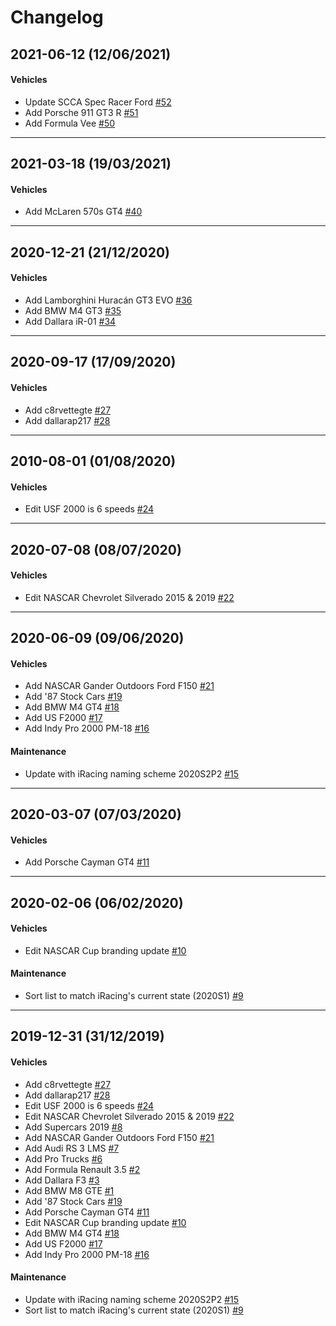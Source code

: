 # Changelog

## 2021-06-12 (12/06/2021)

#### Vehicles

- Update SCCA Spec Racer Ford [#52](https://github.com/samkatakouzinosracing/nspace.hu-soundshift/pull/52)
- Add Porsche 911 GT3 R [#51](https://github.com/samkatakouzinosracing/nspace.hu-soundshift/pull/51)
- Add Formula Vee [#50](https://github.com/samkatakouzinosracing/nspace.hu-soundshift/pull/50)

---

## 2021-03-18 (19/03/2021)

#### Vehicles

- Add McLaren 570s GT4 [#40](https://github.com/samkatakouzinosracing/nspace.hu-soundshift/pull/40)

---

## 2020-12-21 (21/12/2020)

#### Vehicles

- Add Lamborghini Huracán GT3 EVO [#36](https://github.com/samkatakouzinosracing/nspace.hu-soundshift/pull/36)
- Add BMW M4 GT3 [#35](https://github.com/samkatakouzinosracing/nspace.hu-soundshift/pull/35)
- Add Dallara iR-01 [#34](https://github.com/samkatakouzinosracing/nspace.hu-soundshift/pull/34)

---

## 2020-09-17 (17/09/2020)

#### Vehicles

- Add c8rvettegte [#27](https://github.com/samkatakouzinosracing/nspace.hu-soundshift/pull/27)
- Add dallarap217 [#28](https://github.com/samkatakouzinosracing/nspace.hu-soundshift/pull/28)

---

## 2010-08-01 (01/08/2020)

#### Vehicles

- Edit USF 2000 is 6 speeds [#24](https://github.com/samkatakouzinosracing/nspace.hu-soundshift/pull/24)

---

## 2020-07-08 (08/07/2020)

#### Vehicles

- Edit NASCAR Chevrolet Silverado 2015 & 2019 [#22](https://github.com/samkatakouzinosracing/nspace.hu-soundshift/pull/22)

---

## 2020-06-09 (09/06/2020)

#### Vehicles

- Add NASCAR Gander Outdoors Ford F150 [#21](https://github.com/samkatakouzinosracing/nspace.hu-soundshift/pull/21)
- Add '87 Stock Cars [#19](https://github.com/samkatakouzinosracing/nspace.hu-soundshift/pull/19)
- Add BMW M4 GT4 [#18](https://github.com/samkatakouzinosracing/nspace.hu-soundshift/pull/18)
- Add US F2000 [#17](https://github.com/samkatakouzinosracing/nspace.hu-soundshift/pull/17)
- Add Indy Pro 2000 PM-18 [#16](https://github.com/samkatakouzinosracing/nspace.hu-soundshift/pull/16)

#### Maintenance

- Update with iRacing naming scheme 2020S2P2 [#15](https://github.com/samkatakouzinosracing/nspace.hu-soundshift/pull/15)

---

## 2020-03-07 (07/03/2020)

#### Vehicles

- Add Porsche Cayman GT4 [#11](https://github.com/samkatakouzinosracing/nspace.hu-soundshift/pull/11)

---

## 2020-02-06 (06/02/2020)

#### Vehicles

- Edit NASCAR Cup branding update [#10](https://github.com/samkatakouzinosracing/nspace.hu-soundshift/pull/10)

#### Maintenance

- Sort list to match iRacing's current state (2020S1) [#9](https://github.com/samkatakouzinosracing/nspace.hu-soundshift/pull/9)

---

## 2019-12-31 (31/12/2019)

#### Vehicles

- Add c8rvettegte [#27](https://github.com/samkatakouzinosracing/nspace.hu-soundshift/pull/27)
- Add dallarap217 [#28](https://github.com/samkatakouzinosracing/nspace.hu-soundshift/pull/28)
- Edit USF 2000 is 6 speeds [#24](https://github.com/samkatakouzinosracing/nspace.hu-soundshift/pull/24)
- Edit NASCAR Chevrolet Silverado 2015 & 2019 [#22](https://github.com/samkatakouzinosracing/nspace.hu-soundshift/pull/22)
- Add Supercars 2019 [#8](https://github.com/samkatakouzinosracing/nspace.hu-soundshift/pull/8)
- Add NASCAR Gander Outdoors Ford F150 [#21](https://github.com/samkatakouzinosracing/nspace.hu-soundshift/pull/21)
- Add Audi RS 3 LMS [#7](https://github.com/samkatakouzinosracing/nspace.hu-soundshift/pull/7)
- Add Pro Trucks [#6](https://github.com/samkatakouzinosracing/nspace.hu-soundshift/pull/6)
- Add Formula Renault 3.5 [#2](https://github.com/samkatakouzinosracing/nspace.hu-soundshift/pull/2)
- Add Dallara F3 [#3](https://github.com/samkatakouzinosracing/nspace.hu-soundshift/pull/3)
- Add BMW M8 GTE [#1](https://github.com/samkatakouzinosracing/nspace.hu-soundshift/pull/1)
- Add '87 Stock Cars [#19](https://github.com/samkatakouzinosracing/nspace.hu-soundshift/pull/19)
- Add Porsche Cayman GT4 [#11](https://github.com/samkatakouzinosracing/nspace.hu-soundshift/pull/11)
- Edit NASCAR Cup branding update [#10](https://github.com/samkatakouzinosracing/nspace.hu-soundshift/pull/10)
- Add BMW M4 GT4 [#18](https://github.com/samkatakouzinosracing/nspace.hu-soundshift/pull/18)
- Add US F2000 [#17](https://github.com/samkatakouzinosracing/nspace.hu-soundshift/pull/17)
- Add Indy Pro 2000 PM-18 [#16](https://github.com/samkatakouzinosracing/nspace.hu-soundshift/pull/16)

#### Maintenance

- Update with iRacing naming scheme 2020S2P2 [#15](https://github.com/samkatakouzinosracing/nspace.hu-soundshift/pull/15)
- Sort list to match iRacing's current state (2020S1) [#9](https://github.com/samkatakouzinosracing/nspace.hu-soundshift/pull/9)
